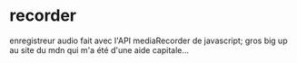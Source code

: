 # recorder
enregistreur audio fait avec l'API mediaRecorder de javascript;
gros big up au site du mdn qui m'a été d'une aide capitale...
